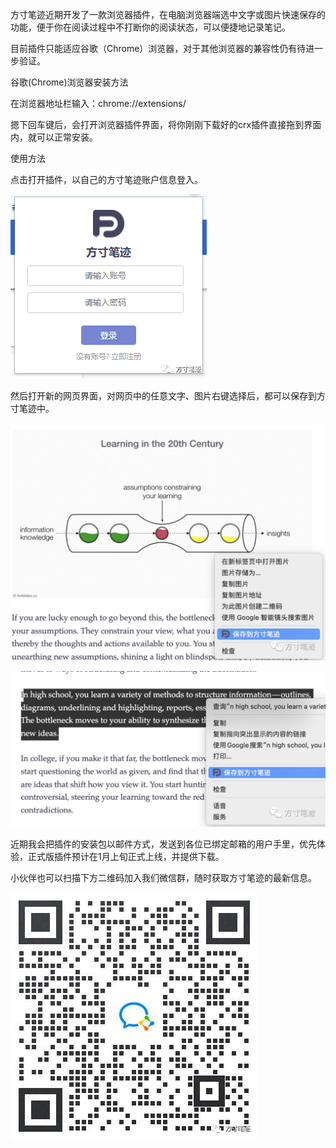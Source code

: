 方寸笔迹近期开发了一款浏览器插件，在电脑浏览器端选中文字或图片快速保存的功能，便于你在阅读过程中不打断你的阅读状态，可以便捷地记录笔记。

目前插件只能适应谷歌（Chrome）浏览器，对于其他浏览器的兼容性仍有待进一步验证。

谷歌(Chrome)浏览器安装方法

在浏览器地址栏输入：chrome://extensions/

摁下回车键后，会打开浏览器插件界面，将你刚刚下载好的crx插件直接拖到界面内，就可以正常安装。

使用方法

点击打开插件，以自己的方寸笔迹账户信息登入。

![图片](./assets/crx_login.png)

然后打开新的网页界面，对网页中的任意文字、图片右键选择后，都可以保存到方寸笔迹中。

![图片](./assets/crx_select.png)

![图片](./assets/crx_save.png)

近期我会把插件的安装包以邮件方式，发送到各位已绑定邮箱的用户手里，优先体验，正式版插件预计在1月上旬正式上线，并提供下载。

小伙伴也可以扫描下方二维码加入我们微信群，随时获取方寸笔迹的最新信息。

![图片](./assets/qr.png)